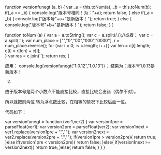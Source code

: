 function versionfunegt (a, b) {
    var _a = this.toNum(a), _b = this.toNum(b);   
    if(_a == _b) {
        console.log("版本号相同！为："+a);
        return false;
    } else if(_a > _b) {
        console.log("版本号"+a+"是新版本！"); 
        return true;
    } else {
        console.log("版本号"+b+"是新版本！"); 
        return false;
    }
}

function toNum (a) {
    var a = a.toString();
    var c = a.split(/\./);//或者： var c = a.split('.');
    var num_place = ["","0","00","000","0000"], r = num_place.reverse();
    for (var i = 0; i< c.length; i++){ 
        var len = c[i].length;       
        c[i] = r[len] + c[i];  
    } 
    var res = c.join(''); 
    return res; 
} 

应用： 
console.log(versionfunegt(“1.0.12”,”1.0.13”))； 
结果为：版本号1.0.13是新版本！


2. 
由于版本号是两个小数点不能直接比较，直接比较会出错（偶尔不对）。



所以就把前两位 转为浮点数比较，在相等的情况下比较后面一位。



代码如下：

var versionfunegt = function (ver1,ver2) {
    var version1pre = parseFloat(ver1);
    var version2pre = parseFloat(ver2);
    var version1next =  ver1.replace(version1pre + ".","");
    var version2next =  ver2.replace(version2pre + ".","");
    if(version1pre > version2pre){
        return true;
    }else if(version1pre < version2pre){
        return false;
    }else{
        if(version1next >= version2next){
            return true;
        }else{
            return false;
        }
    }
}
